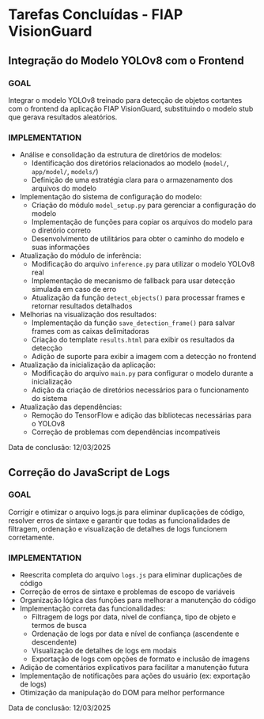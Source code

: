 # Tarefas Concluídas - FIAP VisionGuard

## Integração do Modelo YOLOv8 com o Frontend

### GOAL
Integrar o modelo YOLOv8 treinado para detecção de objetos cortantes com o frontend da aplicação FIAP VisionGuard, substituindo o modelo stub que gerava resultados aleatórios.

### IMPLEMENTATION
- Análise e consolidação da estrutura de diretórios de modelos:
  - Identificação dos diretórios relacionados ao modelo (`model/`, `app/model/`, `models/`)
  - Definição de uma estratégia clara para o armazenamento dos arquivos do modelo
- Implementação do sistema de configuração do modelo:
  - Criação do módulo `model_setup.py` para gerenciar a configuração do modelo
  - Implementação de funções para copiar os arquivos do modelo para o diretório correto
  - Desenvolvimento de utilitários para obter o caminho do modelo e suas informações
- Atualização do módulo de inferência:
  - Modificação do arquivo `inference.py` para utilizar o modelo YOLOv8 real
  - Implementação de mecanismo de fallback para usar detecção simulada em caso de erro
  - Atualização da função `detect_objects()` para processar frames e retornar resultados detalhados
- Melhorias na visualização dos resultados:
  - Implementação da função `save_detection_frame()` para salvar frames com as caixas delimitadoras
  - Criação do template `results.html` para exibir os resultados da detecção
  - Adição de suporte para exibir a imagem com a detecção no frontend
- Atualização da inicialização da aplicação:
  - Modificação do arquivo `main.py` para configurar o modelo durante a inicialização
  - Adição da criação de diretórios necessários para o funcionamento do sistema
- Atualização das dependências:
  - Remoção do TensorFlow e adição das bibliotecas necessárias para o YOLOv8
  - Correção de problemas com dependências incompatíveis

Data de conclusão: 12/03/2025

## Correção do JavaScript de Logs

### GOAL
Corrigir e otimizar o arquivo logs.js para eliminar duplicações de código, resolver erros de sintaxe e garantir que todas as funcionalidades de filtragem, ordenação e visualização de detalhes de logs funcionem corretamente.

### IMPLEMENTATION
- Reescrita completa do arquivo `logs.js` para eliminar duplicações de código
- Correção de erros de sintaxe e problemas de escopo de variáveis
- Organização lógica das funções para melhorar a manutenção do código
- Implementação correta das funcionalidades:
  - Filtragem de logs por data, nível de confiança, tipo de objeto e termos de busca
  - Ordenação de logs por data e nível de confiança (ascendente e descendente)
  - Visualização de detalhes de logs em modais
  - Exportação de logs com opções de formato e inclusão de imagens
- Adição de comentários explicativos para facilitar a manutenção futura
- Implementação de notificações para ações do usuário (ex: exportação de logs)
- Otimização da manipulação do DOM para melhor performance

Data de conclusão: 12/03/2025
